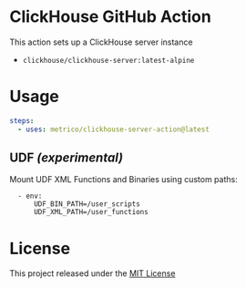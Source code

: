 # ClickHouse GitHub Action

This action sets up a ClickHouse server instance
- `clickhouse/clickhouse-server:latest-alpine`

# Usage

```yaml
steps:
  - uses: metrico/clickhouse-server-action@latest
```

## UDF _(experimental)_
Mount UDF XML Functions and Binaries using custom paths:
```
  - env:
      UDF_BIN_PATH=/user_scripts
      UDF_XML_PATH=/user_functions
```

# License

This project released under the [MIT License](LICENSE)
